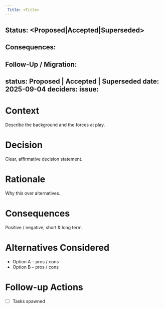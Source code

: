 ```yaml
---
 Title: <Title>
---
```

 Status: <Proposed|Accepted|Superseded>
---
 Consequences:
---
 Follow-Up / Migration:
---
status: Proposed | Accepted | Superseded
date: 2025-09-04
deciders: <names>
issue: <jira-issue-key>
---

# Context
Describe the background and the forces at play.

# Decision
Clear, affirmative decision statement.

# Rationale
Why this over alternatives.

# Consequences
Positive / negative, short & long term.

# Alternatives Considered
- Option A – pros / cons
- Option B – pros / cons

# Follow-up Actions
- [ ] Tasks spawned
